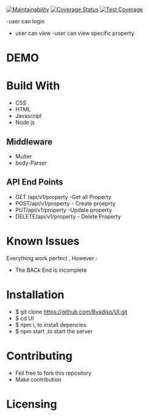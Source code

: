 [![Maintainability](https://api.codeclimate.com/v1/badges/f8910ac7a64bcd78c3a6/maintainability)](https://codeclimate.com/github/Byadiso/UI/maintainability) [![Coverage Status](https://coveralls.io/repos/github/Byadiso/UI/badge.svg?branch=master)](https://coveralls.io/github/Byadiso/UI?branch=master) [![Test Coverage](https://api.codeclimate.com/v1/badges/f8910ac7a64bcd78c3a6/test_coverage)](https://codeclimate.com/github/Byadiso/UI/test_coverage)



-user can login 
- user can view 
-user can view specific property

# DEMO



# Build With
- CSS
- HTML
- Javascript
- Node js
## Middleware
- Multer 
- body-Parser


## API End Points
- GET /api/v1/property   -Get all Property
- POST/api/v1/property   - Create proeprty
- PUT/api/v1/property    -Update property
- DELETE/api/v1/property - Delete Property



# Known Issues

Everything work perfect , However :

- The BACk End is incomplete




# Installation

- $ git clone https://github.com/Byadiso/UI.git
- $ cd UI
- $ npm i, to install depencies
- $ npm start ,to start the server

# Contributing
- Fell free to fork this repository
- Make contribution



# Licensing
